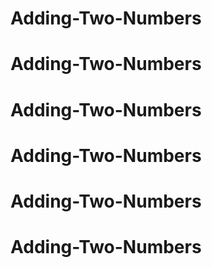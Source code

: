 # Adding-Two-Numbers
# Adding-Two-Numbers
# Adding-Two-Numbers
# Adding-Two-Numbers
# Adding-Two-Numbers
# Adding-Two-Numbers
